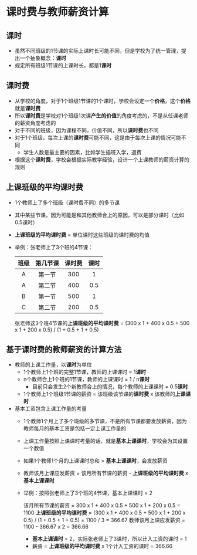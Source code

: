 # 课时费与教师薪资计算

## 课时
* 虽然不同班级的1节课的实际上课时长可能不同，但是学校为了统一管理，提出一个抽象概念：**课时**
* 规定所有班级1节课的上课时长，都是1**课时**

## 课时费
* 从学校的角度，对于1个班级1节课的1个课时，学校会设定一个**价格**，这个**价格**就是**课时费**
* 所以**课时费**是学校对1个班级1次课**产生的价值**的角度考虑的，不是从任课老师的薪资角度考虑的
* 对于不同的班级，因为课程不同，价值不同，所以**课时费**也不同
* 对于1个班级，每次上课的**课时费**可能不同，这是由于每次上课的情况可能不同
   * 学生人数是最主要的因素，比如学生插班入学，退费
* 根据这个**课时费**，学校会根据实际教学经验，设计一个上课教师的薪资计算的规则

## 上课班级的平均课时费
* 1个教师上了多个班级（课时费不同）的多节课
* 其中某些节课，因为可能是和其他教师合上的原因，可以是部分课时（比如0.5课时）
* **上课班级的平均课时费** = 单位课时这些班级的课时费的均值
* 举例：张老师上了3个班的4节课：
  
   | 班级 | 第几节课 | 课时费 | 课时 |
   | :--: | :--: | :--: | :--: |
   | A | 第一节 | 300 | 1 |
   | A | 第二节 | 400 | 0.5 |
   | B | 第一节 | 500 | 1 |
   | C | 第二节 | 200 | 0.5 |
   
   张老师这3个班4节课的**上课班级的平均课时费**
   = (300 x 1 + 400 x 0.5 + 500 x 1 + 200 x 0.5) / (1 + 0.5 + 1 + 0.5)

## 基于课时费的教师薪资的计算方法
* 教师的上课工作量，以**课时**为单位
   * 1个教师上1个班的完整1节课，教师的上课课时 = 1**课时**
   * n个教师合上1个班的1节课，教师的上课课时 = 1 / n**课时**
     * 目前只会发生2个新教师合上的情况，每个教师的上课课时 = 0.5**课时**
   * 1个教师上1个班级1节课的薪资 = 该班级该节课的**课时费** x 该教师的**上课课时**
* 基本工资包含上课工作量的考量
   * 1个教师1个月上了多个班级的多节课，不是所有节课都要发放薪资，因为教师每月的基本工资是包括一定上课工作量的
   * 上课工作量按照上课课时考量的话，就是**基本上课课时**，学校会为其设置一个数值
   * 如果1个教师1个月的上课课时总和 > **基本上课课时**，会发放薪资
   * 教师该月上课应发薪资 = 该月所有节课的薪资 - **上课班级的平均课时费** x **基本上课课时**
   * 举例：按照张老师上了3个班的4节课，基本上课课时 = 2

      该月所有节课的薪资 = 300 x 1 + 400 x 0.5 + 500 x 1 + 200 x 0.5 = 1100
      **上课班级的平均课时费** =  (300 x 1 + 400 x 0.5 + 500 x 1 + 200 x 0.5) / (1 + 0.5 + 1 + 0.5) = 1100 / 3 = 366.67
      教师该月上课应发薪资 = 1100 - 366.67 x 2 = 366.66

      * **基本上课课时** = 2，实际张老师上了3课时，所以计入工资的课时 = 1
      * 薪资 = **上课班级的平均课时费** x  1个计入工资的课时 = 366.66
